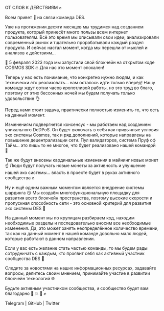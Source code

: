 ОТ СЛОВ К ДЕЙСТВИЯМ ✊

Всем привет 👋 на связи команда DES.

Уже на протяжении десяти месяцев мы трудимся над созданием продукта, который принесёт много пользы всем интернет пользователям.
Всё это время мы описывали свои идеи, анализировали современный рынок и тщательно прорабатывали каждый раздел продукта.
И сейчас настал момент, когда мы перешли от мыслей и анализов к действиям...

🥳 5 февраля 2023 года мы запустили свой блокчейн на открытом коде COSMOS SDK 🔥
Для нас это момент эпохален!

Теперь у нас есть понимание, что конкретно нужно людям, и как технически это реализовать... нам осталось идти только вперёд! 
Нашу команду ждут сотни часов кропотливой работы, но это труд во благо, поэтому от этих бессонных ночей мы будем получать только удовольствие 👌

Перед нами стоит задача, практически полностью изменить то, что есть на данный момент.

Изменениям подвергнется консенсус - мы работаем над созданием уникального DeDPoS. Он будет включать в себя как привычные условия эко системы Cosmos, так и ряд дополнений, которые направлены на повышение децентрализации сети. 
Пул валидаторов, система Пруф оф Тайм... это лишь то не многое, что будет реализовано нашей командой 💪

Так же будут внесены кардинальные изменения в майнинг новых монет ☝️
Люди будут получать новые монеты за активность и улучшение нашей эко системы... власть в проекте будет в руках активного сообщества ✊

Ну и ещё одним важным моментом является внедрение системы шардинга 😏 
Мы создаём многофункциональную площадку для развития всего блокчейн пространства, поэтому высокие скорости и пропускная способность сети - это основной критерий для развития  эко системы DES 🚀

На данный момент мы по крупицам разбираем код, находим необходимые разделы и последовательно вносим все необходимые изменения. Да, это может занять неопределённое количество времени, так как на данный момент в нашей команде довольно мало людей, которые работают в данном направлении.

Если у вас есть желание стать частью команды, то мы будем рады сотрудничать с каждым, кто проявит себя как активный участник сообщества DES 🤝

Следите за новостями на наших информационных ресурсах, задавайте вопросы, делитесь своим мнением, принимайте участие в развитии блокчейн технологий 🌐

Будьте активным участником сообщества, и сообщество будет вам благодарно 🤜 💥 🤛 ✊

Telegram | GitHub | Twitter
